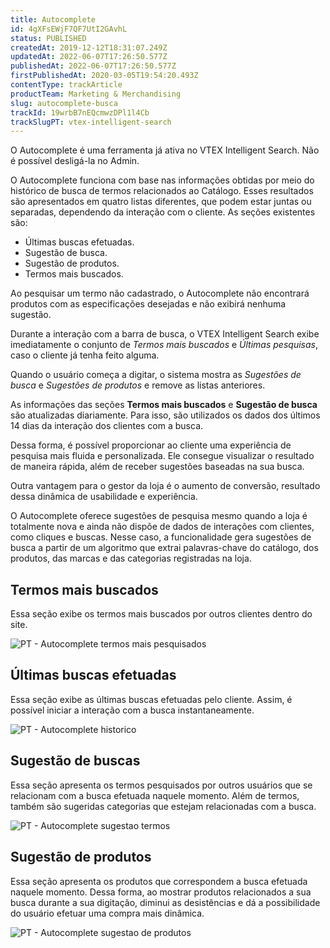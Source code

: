 ```yaml
---
title: Autocomplete
id: 4gXFsEWjF7QF7UtI2GAvhL
status: PUBLISHED
createdAt: 2019-12-12T18:31:07.249Z
updatedAt: 2022-06-07T17:26:50.577Z
publishedAt: 2022-06-07T17:26:50.577Z
firstPublishedAt: 2020-03-05T19:54:20.493Z
contentType: trackArticle
productTeam: Marketing & Merchandising
slug: autocomplete-busca
trackId: 19wrbB7nEQcmwzDPl1l4Cb
trackSlugPT: vtex-intelligent-search
---
```


<div class = "alert alert-warning">
O Autocomplete é uma ferramenta já ativa no VTEX Intelligent Search. Não é possível desligá-la no Admin.
    </div>

O Autocomplete funciona com base nas informações obtidas por meio do histórico de busca de termos relacionados ao Catálogo. Esses resultados são apresentados em quatro listas diferentes, que podem estar juntas ou separadas, dependendo da interação com o cliente. As seções existentes são:

- Últimas buscas efetuadas.
- Sugestão de busca.
- Sugestão de produtos.
- Termos mais buscados.

<div class="alert alert-warning" role="alert">
<p>Ao pesquisar um termo não cadastrado, o Autocomplete não encontrará produtos com as especificações desejadas e não exibirá nenhuma sugestão.
</p>
</div>

Durante a interação com a barra de busca, o VTEX Intelligent Search exibe imediatamente o conjunto de _Termos mais buscados_ e _Últimas pesquisas_, caso o cliente já tenha feito alguma.

Quando o usuário começa a digitar, o sistema mostra as _Sugestões de busca_ e _Sugestões de produtos_ e remove as listas anteriores.

<div class = "alert alert-info">
  <p>As informações das seções <b>Termos mais buscados</b> e <b>Sugestão de busca</b> são atualizadas diariamente. Para isso, são utilizados os dados dos últimos 14 dias da interação dos clientes com a busca.</p>
  </div>

Dessa forma, é possível proporcionar ao cliente uma experiência de pesquisa mais fluida e personalizada. Ele consegue visualizar o resultado de maneira rápida, além de receber sugestões baseadas na sua busca.

Outra vantagem para o gestor da loja é o aumento de conversão, resultado dessa dinâmica de usabilidade e experiência.

<div class = "alert alert-info">
  <p> O Autocomplete oferece sugestões de pesquisa mesmo quando a loja é totalmente nova e ainda não dispõe de dados de interações com clientes, como cliques e buscas.
    Nesse caso, a funcionalidade gera sugestões de busca a partir de um algoritmo que extrai palavras-chave do catálogo, dos produtos, das marcas e das categorias registradas na loja.
</p>
  </div>

## Termos mais buscados

Essa seção exibe os termos mais buscados por outros clientes dentro do site.

![PT - Autocomplete termos mais pesquisados](https://images.ctfassets.net/alneenqid6w5/6gBULnYzroBY96Ler918qJ/de1f57f6942d1c1ec554246917f524a0/PT_-_Autocomplete_termos_mais_pesquisados.png)

## Últimas buscas efetuadas

Essa seção exibe as últimas buscas efetuadas pelo cliente. Assim, é possível  iniciar a interação com a busca instantaneamente.

![PT - Autocomplete historico](https://images.ctfassets.net/alneenqid6w5/1GXQ879Y9rEMXFKjVquys1/4f68e9d2277b02d56cb155ecf29fcfc6/PT_-_Autocomplete_historico.png)

## Sugestão de buscas

Essa seção apresenta os termos pesquisados por outros usuários que se relacionam com a busca efetuada naquele momento. Além de termos, também são sugeridas categorias que estejam relacionadas com a busca.

![PT - Autocomplete sugestao termos](https://images.ctfassets.net/alneenqid6w5/2rOg8Q94A0F8VEbueLkXDS/34faeaa87bbf7989072e3dddec7f9b04/PT_-_Autocomplete_sugestao_termos.png)

## Sugestão de produtos

Essa seção apresenta os produtos que correspondem a busca efetuada naquele momento. Dessa forma, ao mostrar produtos relacionados a sua busca durante a sua digitação, diminui as desistências e dá a possibilidade do usuário efetuar uma compra mais dinâmica.

![PT - Autocomplete sugestao de produtos](https://images.ctfassets.net/alneenqid6w5/1wXXgJr59cCCjz00DHA3nU/49288947b9326f3309ed7bea482a2331/PT_-_Autocomplete_sugestao_de_produtos.png)
